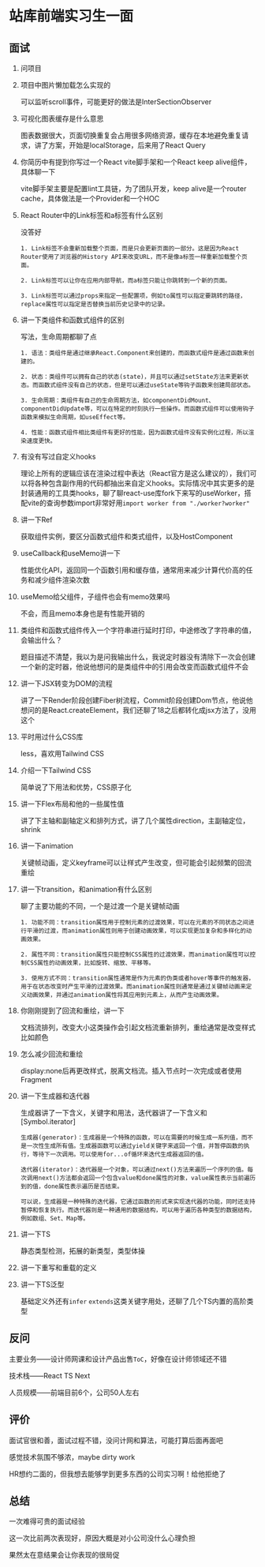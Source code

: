 # 站库前端实习生一面

## 面试

1. 问项目

2. 项目中图片懒加载怎么实现的

   可以监听scroll事件，可能更好的做法是InterSectionObserver

3. 可视化图表缓存是什么意思

   图表数据很大，页面切换重复会占用很多网络资源，缓存在本地避免重复请求，讲了方案，开始是localStorage，后来用了React Query

4. 你简历中有提到你写过一个React vite脚手架和一个React keep alive组件，具体聊一下

   vite脚手架主要是配置lint工具链，为了团队开发，keep alive是一个router cache，具体做法是一个Provider和一个HOC

5. React Router中的Link标签和a标签有什么区别

   没答好

   ```
   1. Link标签不会重新加载整个页面，而是只会更新页面的一部分。这是因为React Router使用了浏览器的History API来改变URL，而不是像a标签一样重新加载整个页面。
   
   2. Link标签可以让你在应用内部导航，而a标签只能让你跳转到一个新的页面。
   
   3. Link标签可以通过props来指定一些配置项，例如to属性可以指定要跳转的路径，replace属性可以指定是否替换当前历史记录中的记录。
   ```

   

6. 讲一下类组件和函数式组件的区别

   写法，生命周期都聊了点

   ```
   1. 语法：类组件是通过继承React.Component来创建的，而函数式组件是通过函数来创建的。
   
   2. 状态：类组件可以拥有自己的状态(state)，并且可以通过setState方法来更新状态。而函数式组件没有自己的状态，但是可以通过useState等钩子函数来创建局部状态。
   
   3. 生命周期：类组件有自己的生命周期方法，如componentDidMount、componentDidUpdate等，可以在特定的时刻执行一些操作。而函数式组件可以使用钩子函数来模拟生命周期，如useEffect等。
   
   4. 性能：函数式组件相比类组件有更好的性能，因为函数式组件没有实例化过程，所以渲染速度更快。
   ```

   

7. 有没有写过自定义hooks

   理论上所有的逻辑应该在渲染过程中表达（React官方是这么建议的），我们可以将各种包含副作用的代码都抽出来自定义hooks。实际情况中其实更多的是封装通用的工具类hooks，聊了聊react-use库fork下来写的useWorker，搭配vite的查询参数import非常好用`import worker from "./worker?worker"`

8. 讲一下Ref

   获取组件实例，要区分函数式组件和类式组件，以及HostComponent

9. useCallback和useMemo讲一下

   性能优化API，返回同一个函数引用和缓存值，通常用来减少计算代价高的任务和减少组件渲染次数

10. useMemo给父组件，子组件也会有memo效果吗

    不会，而且memo本身也是有性能开销的

11. 类组件和函数式组件传入一个字符串进行延时打印，中途修改了字符串的值，会输出什么？

    题目描述不清楚，我以为是问我输出什么，我说定时器没有清除下一次会创建一个新的定时器，他说他想问的是类组件中的引用会改变而函数式组件不会

12. 讲一下JSX转变为DOM的流程

    讲了一下Render阶段创建Fiber树流程，Commit阶段创建Dom节点，他说他想问的是React.createElement，我们还聊了18之后都转化成jsx方法了，没用这个

13. 平时用过什么CSS库

    less，喜欢用Tailwind CSS

14. 介绍一下Tailwind CSS

    简单说了下用法和优势，CSS原子化

15. 讲一下Flex布局和他的一些属性值

    讲了下主轴和副轴定义和排列方式，讲了几个属性direction，主副轴定位，shrink

16. 讲一下animation

    关键帧动画，定义keyframe可以让样式产生改变，但可能会引起频繁的回流重绘

17. 讲一下transition，和animation有什么区别

    聊了主要功能的不同，一个是过渡一个是关键帧动画

    ```
    1. 功能不同：transition属性用于控制元素的过渡效果，可以在元素的不同状态之间进行平滑的过渡，而animation属性则用于创建动画效果，可以实现更加复杂和多样化的动画效果。
    
    2. 属性不同：transition属性只能控制CSS属性的过渡效果，而animation属性可以控制CSS属性的动画效果，比如旋转、缩放、平移等。
    
    3. 使用方式不同：transition属性通常是作为元素的伪类或者hover等事件的触发器，用于在状态改变时产生平滑的过渡效果。而animation属性则通常是通过关键帧动画来定义动画效果，并通过animation属性将其应用到元素上，从而产生动画效果。
    ```

    

18. 你刚刚提到了回流和重绘，讲一下

    文档流排列，改变大小这类操作会引起文档流重新排列，重绘通常是改变样式比如颜色

19. 怎么减少回流和重绘

    display:none后再更改样式，脱离文档流。插入节点时一次完成或者使用Fragment

20. 讲一下生成器和迭代器

    生成器讲了一下含义，关键字和用法，迭代器讲了一下含义和[Symbol.iterator]

    ```
    生成器(generator)：生成器是一个特殊的函数，可以在需要的时候生成一系列值，而不是一次性生成所有值。生成器函数可以通过yield关键字来返回一个值，并暂停函数的执行，等待下一次调用。可以使用for...of循环来迭代生成器返回的值。
    
    迭代器(iterator)：迭代器是一个对象，可以通过next()方法来遍历一个序列的值。每次调用next()方法都会返回一个包含value和done属性的对象，value属性表示当前遍历到的值，done属性表示遍历是否结束。
    
    可以说，生成器是一种特殊的迭代器，它通过函数的形式来实现迭代器的功能，同时还支持暂停和恢复执行。而迭代器则是一种通用的数据结构，可以用于遍历各种类型的数据结构，例如数组、Set、Map等。
    ```

    

21. 讲一下TS

    静态类型检测，拓展的新类型，类型体操

22. 讲一下重写和重载的定义

23. 讲一下TS泛型

    基础定义外还有`infer` `extends`这类关键字用处，还聊了几个TS内置的高阶类型



## 反问

主要业务——设计师网课和设计产品出售`ToC`，好像在设计师领域还不错

技术栈——React TS Next

人员规模——前端目前6个，公司50人左右



## 评价

面试官很和善，面试过程不错，没问计网和算法，可能打算后面再面吧

感觉技术氛围不够浓，maybe dirty work

HR想约二面的，但我想去能够学到更多东西的公司实习啊！给他拒绝了



## 总结

一次难得可贵的面试经验

这一次比前两次表现好，原因大概是对小公司没什么心理负担

果然太在意结果会让你表现的很局促
